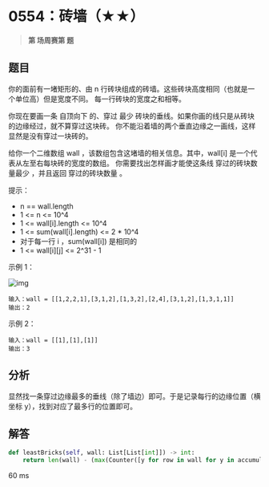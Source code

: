 # 0554：砖墙（★★）


> **第  场周赛第  题**

## 题目

你的面前有一堵矩形的、由 n 行砖块组成的砖墙。这些砖块高度相同（也就是一个单位高）但是宽度不同。
每一行砖块的宽度之和相等。

你现在要画一条 自顶向下 的、穿过 最少 砖块的垂线。如果你画的线只是从砖块的边缘经过，就不算穿过这块砖。
你不能沿着墙的两个垂直边缘之一画线，这样显然是没有穿过一块砖的。

给你一个二维数组 wall ，该数组包含这堵墙的相关信息。其中，wall[i] 是一个代表从左至右每块砖的宽度的数组。
你需要找出怎样画才能使这条线 穿过的砖块数量最少 ，并且返回 穿过的砖块数量 。

提示：
- n == wall.length
- 1 <= n <= 10^4
- 1 <= wall[i].length <= 10^4
- 1 <= sum(wall[i].length) <= 2 * 10^4
- 对于每一行 i ，sum(wall[i]) 是相同的
- 1 <= wall[i][j] <= 2^31 - 1
 
示例 1：

![img](https://pic.leetcode-cn.com/1619762681-rvgTEO-image.png)

	输入：wall = [[1,2,2,1],[3,1,2],[1,3,2],[2,4],[3,1,2],[1,3,1,1]]
	输出：2

示例 2：

	输入：wall = [[1],[1],[1]]
	输出：3
	
## 分析

显然找一条穿过边缘最多的垂线（除了墙边）即可。于是记录每行的边缘位置（横坐标 y），找到对应了最多行的位置即可。

## 解答

```python
def leastBricks(self, wall: List[List[int]]) -> int:
	return len(wall) - (max(Counter([y for row in wall for y in accumulate(row[:-1])]).values() or [0]))
```
60 ms

